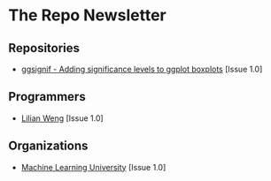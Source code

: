 # The Repo Newsletter

## Repositories
- [ggsignif - Adding significance levels to ggplot boxplots](https://github.com/const-ae/ggsignif) [Issue 1.0]

## Programmers
- [Lilian Weng](https://lilianweng.github.io) [Issue 1.0]

## Organizations
- [Machine Learning University](https://mlu-explain.github.io) [Issue 1.0]